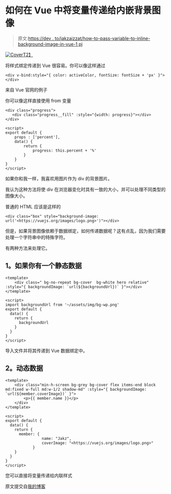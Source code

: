 # 如何在 Vue 中将变量传递给内嵌背景图像

> 原文:[https://dev . to/jakzaizzat/how-to-pass-variable-to-inline-background-image-in-vue-1 pj](https://dev.to/jakzaizzat/how-to-pass-variable-to-inline-background-image-in-vue-1ppj)

[![Cover](../Images/5c44fffb497e0ebc364adb7de93ccefe.png)T2】](https://res.cloudinary.com/practicaldev/image/fetch/s--_TmOcqPC--/c_limit%2Cf_auto%2Cfl_progressive%2Cq_auto%2Cw_880/https://jakzaizzat.com/wp-content/uploads/2018/10/How-to-pass-variable-to-inline-background-image-in-Vue.png)

将样式绑定传递到 Vue 很容易。你可以像这样通过

```
<div v-bind:style="{ color: activeColor, fontSize: fontSize + 'px' }"></div> 
```

来自 Vue 官网的例子

你可以像这样直接使用 from 变量

```
<div class="progress">
   <div class="progress__fill" :style="{width: progress}"></div>
</div>

<script>
export default {
    props : ['percent'],
    data() {
        return {
            progress: this.percent + '%'
        }
    }
}
</script> 
```

如果你和我一样，我喜欢用图片作为 div 的背景图片。

我认为这种方法将使 div 在浏览器变化时具有一致的大小，并可以处理不同类型的图像大小。

普通的 HTML 应该是这样的

```
<div class="box" style="background-image: url('<https://vuejs.org/images/logo.png>')"></div> 
```

但是，如果背景图像依赖于数据绑定，如何传递数据呢？这有点乱，因为我们需要处理一个字符串中的特殊字符。

有两种方法来处理它。

## [](#1-if-you-have-a-static-data)1。如果你有一个静态数据

```
<template>
    <div class=" bg-no-repeat bg-cover  bg-white hero relative" :style="{ backgroundImage: `url(${backgroundUrl})` }"></div>
</template>

<script>
import backgroundUrl from '~/assets/img/bg-wp.png'
export default {
  data() {
    return {
      backgroundUrl
    }
  }
}
</script> 
```

导入文件并将其传递到 Vue 数据绑定中。

## [](#2-dynamic-data)2。动态数据

```
<template>
    <div class="min-h-screen bg-grey bg-cover flex items-end block md:fixed w-full md:w-1/2 shadow-md" :style="{ backgroundImage: `url(${member.coverImage})` }">
        <p>{{ member.name }}</p>
    </div>
</template>

<script>
export default {
  data() {
    return {
      member: {
                name: "Jakz",
                coverImage: "<https://vuejs.org/images/logo.png>"
            }
    }
  }
}
</script> 
```

您可以直接将变量传递给内联样式

原文提交自[我的博客](https://jakzaizzat.com/how-to-pass-variable-to-inline-background-image-in-vue/)